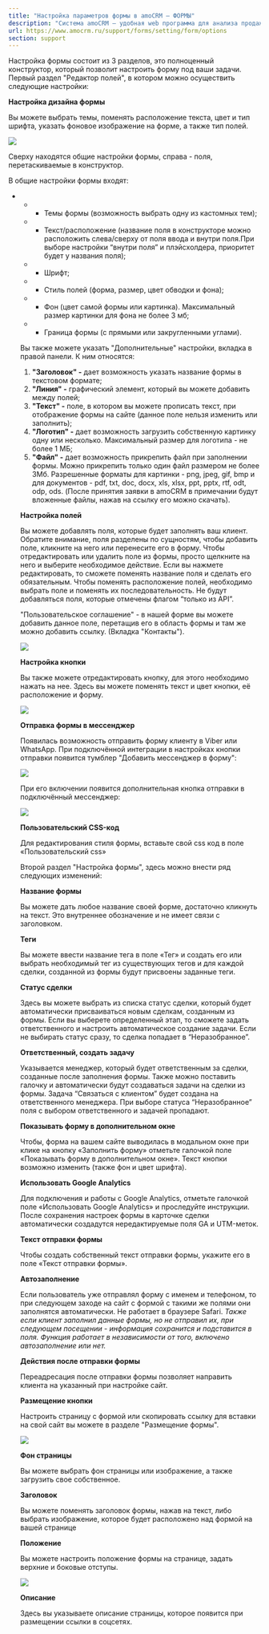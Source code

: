 ```yaml
---
title: "Настройка параметров формы в amoCRM — ФОРМЫ"
description: "Система amoCRM – удобная web программа для анализа продаж, доступная в режиме online из любой точки мира! Подробности узнавайте по указанным на сайте телефонам в Москве."
url: https://www.amocrm.ru/support/forms/setting/form/options
section: support
---
```


Настройка формы состоит из 3 разделов, это полноценный конструктор, который позволит настроить форму под ваши задачи. Первый раздел "Редактор полей", в котором можно осуществить следующие настройки:

**Настройка дизайна формы**

Вы можете выбрать темы, поменять расположение текста, цвет и тип шрифта, указать фоновое изображение на форме, а также тип полей.

![](/uploads/2019/06/Screenshot_11.png)

Сверху находятся общие настройки формы, справа - поля, перетаскиваемые в конструктор.

В общие настройки формы входят:

- - - Темы формы (возможность выбрать одну из кастомных тем);
  - - Текст/расположение (название поля в конструкторе можно расположить слева/сверху от поля ввода и внутри поля.При выборе настройки “внутри поля” и плэйсхолдера, приоритет будет у названия поля);
  - - Шрифт;
  - - Стиль полей (форма, размер, цвет обводки и фона);
  - - Фон (цвет самой формы или картинка). Максимальный размер картинки для фона не более 3 мб;
  - - Граница формы (с прямыми или закругленными углами).

  Вы также можете указать "Дополнительные" настройки, вкладка в правой панели. К ним относятся:

  1. **"Заголовок" -** дает возможность указать название формы в текстовом формате;
  2. **"Линия" -** графический элемент, который вы можете добавить между полей;
  3. **"Текст" -** поле, в котором вы можете прописать текст, при отображение формы на сайте (данное поле нельзя изменить или заполнить);
  4. **"Логотип" -** дает возможность загрузить собственную картинку одну или несколько. Максимальный размер для логотипа - не более 1 МБ;
  5. **"Файл" -** дает возможность прикрепить файл при заполнении формы. Можно прикрепить только один файл размером не более 3Мб. Разрешенные форматы для картинки - png, jpeg, gif, bmp и для документов - pdf, txt, doc, docx, xls, xlsx, ppt, pptx, rtf, odt, odp, ods. (После принятия заявки в amoCRM в примечании будут вложенные файлы, нажав на ссылку его можно скачать).

  **Настройка полей**

  Вы можете добавлять поля, которые будет заполнять ваш клиент. Обратите внимание, поля разделены по сущностям, чтобы добавить поле, кликните на него или перенесите его в форму. Чтобы отредактировать или удалить поле из формы, просто щелкните на него и выберите необходимое действие. Если вы нажмете редактировать, то сможете поменять название поля и сделать его обязательным. Чтобы поменять расположение полей, необходимо выбрать поле и поменять их последовательность. Не будут добавляться поля, которые отмечены флагом “только из API”.

  "Пользовательское соглашение" - в нашей форме вы можете добавить данное поле, перетащив его в область формы и там же можно добавить ссылку. (Вкладка "Контакты").

  ![](/uploads/2019/06/Screenshot_14.png)

  **Настройка кнопки**

  Вы также можете отредактировать кнопку, для этого необходимо нажать на нее. Здесь вы можете поменять текст и цвет кнопки, её расположение и форму.

  ![](/uploads/2019/06/Screenshot_15.png)

  **Отправка формы в мессенджер**

  Появилась возможность отправить форму клиенту в Viber или WhatsApp. При подключённой интеграции в настройках кнопки отправки появится тумблер "Добавить мессенджер в форму":

  ![](/uploads/2019/06/Screenshot_20.png)

  При его включении появится дополнительная кнопка отправки в подключённый мессенджер:

  ![](/uploads/2019/06/Screenshot_21.png)

  **Пользовательский CSS-код**

  Для редактирования стиля формы, вставьте свой css код в поле «Пользовательский css»

  Второй раздел "Настройка формы", здесь можно внести ряд следующих изменений:

  **Название формы**

  Вы можете дать любое название своей форме, достаточно кликнуть на текст. Это внутреннее обозначение и не имеет связи с заголовком.

  **Теги**

  Вы можете ввести название тега в поле «Тег» и создать его или выбрать необходимый тег из существующих тегов и для каждой сделки, созданной из формы будут присвоены заданные теги.

  **Статус сделки**

  Здесь вы можете выбрать из списка статус сделки, который будет автоматически присваиваться новым сделкам, созданным из формы. Если вы выберете определенный этап, то сможете задать ответственного и настроить автоматическое создание задачи. Если не выбирать статус сразу, то сделка попадает в “Неразобранное”.

  **Ответственный, создать задачу**

  Указывается менеджер, который будет ответственным за сделки, созданные после заполнения формы. Также можно поставить галочку и автоматически будут создаваться задачи на сделки из формы. Задача “Связаться с клиентом” будет создана на ответственного менеджера. При выборе статуса “Неразобранное” поля с выбором ответственного и задачей пропадают.

  **Показывать форму в дополнительном окне**

  Чтобы, форма на вашем сайте выводилась в модальном окне при клике на кнопку «Заполнить форму» отметьте галочкой поле «Показывать форму в дополнительном окне». Текст кнопки возможно изменить (также фон и цвет шрифта).

  **Использовать Google Analytics**

  Для подключения и работы с Google Analytics, отметьте галочкой поле «Использовать Google Analytics» и проследуйте инструкции. После сохранения настроек формы в карточке сделки автоматически создадутся нередактируемые поля GA и UTM-меток.

  **Текст отправки формы**

  Чтобы создать собственный текст отправки формы, укажите его в поле «Текст отправки формы».

  **Автозаполнение**

  Если пользователь уже отправлял форму с именем и телефоном, то при следующем заходе на сайт с формой с такими же полями они заполнятся автоматически. Не работает в браузере Safari.
  *Также если клиент заполнил данные формы, но не отправил их, при следующем посещении - информация сохранится и подставится в поля. Функция работает в независимости от того, включено автозаполнение или нет.*

  **Действия после отправки формы**

  Переадресация после отправки формы позволяет направить клиента на указанный при настройке сайт.

  **Размещение кнопки**

  Настроить страницу с формой или скопировать ссылку для вставки на свой сайт вы можете в разделе "Размещение формы".

  ![](/uploads/2019/06/Screenshot_13.png)

  **Фон страницы**

  Вы можете выбрать фон страницы или изображение, а также загрузить свое собственное.

  **Заголовок**

  Вы можете поменять заголовок формы, нажав на текст, либо выбрать изображение, которое будет расположено над формой на вашей странице

  **Положение**

  Вы можете настроить положение формы на странице, задать верхние и боковые отступы.

  ![](/uploads/2019/06/Screenshot_16.png)

  **Описание**

  Здесь вы указываете описание страницы, которое появится при размещении ссылки в соцсетях.
